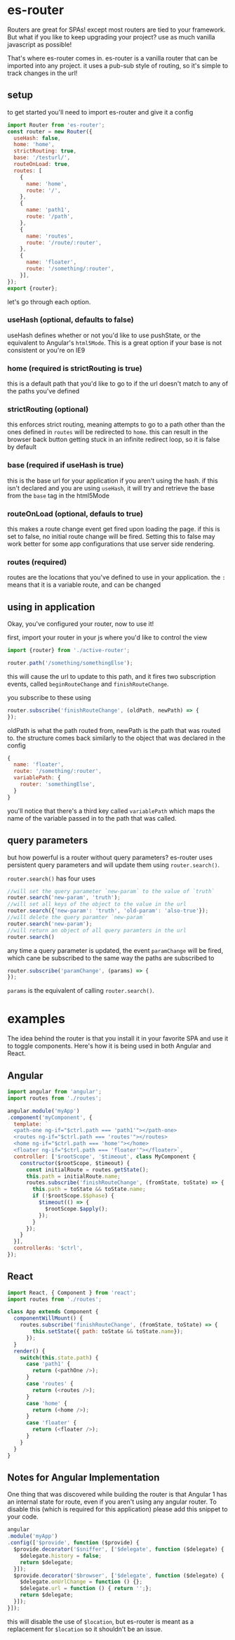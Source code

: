 # es-router

Routers are great for SPAs! except most routers are tied to your framework. But what if you like to keep upgrading your project? use as much vanilla javascript as possible!

That's where es-router comes in. es-router is a vanilla router that can be imported into any project. it uses a pub-sub style of routing, so it's simple to track changes in the url!

## setup

to get started you'll need to import es-router and give it a config
```javascript
import Router from 'es-router';
const router = new Router({
  useHash: false,
  home: 'home',
  strictRouting: true,
  base: '/testurl/',
  routeOnLoad: true,
  routes: [
    {
      name: 'home',
      route: '/',
    },
    {
      name: 'path1',
      route: '/path',
    },
    {
      name: 'routes',
      route: '/route/:router',
    },
    {
      name: 'floater',
      route: '/something/:router',
    }],
});
export {router};
```

let's go through each option.

### useHash (optional, defaults to false)

useHash defines whether or not you'd like to use pushState, or the equivalent to Angular's `html5Mode`. This is a great option if your base is not consistent or you're on IE9

### home (required is strictRouting is true)

this is a default path that you'd like to go to if the url doesn't match to any of the paths you've defined

### strictRouting (optional)

this enforces strict routing, meaning attempts to go to a path other than the ones defined in `routes` will be redirected to `home`. this can result in the browser back button getting stuck in an infinite redirect loop, so it is false by default

### base (required if useHash is true)
this is the base url for your application if you aren't using the hash. if this isn't declared and you are using `useHash`, it will try and retrieve the base from the `base` tag in the html5Mode

### routeOnLoad (optional, defauls to true)
this makes a route change event get fired upon loading the page. if this is set to false, no initial route change will be fired. Setting this to false may work better for some app configurations that use server side rendering.

### routes (required)

routes are the locations that you've defined to use in your application. the `:` means that it is a variable route, and can be changed

## using in application

Okay, you've configured your router, now to use it!

first, import your router in your js where you'd like to control the view

```javascript
import {router} from './active-router';

router.path('/something/somethingElse');
```
this will cause the url to update to this path, and it fires two subscription events, called `beginRouteChange` and `finishRouteChange`.

you subscribe to these using
```javascript
router.subscribe('finishRouteChange', (oldPath, newPath) => {
});
```
oldPath is what the path routed from, newPath is the path that was routed to. the structure comes back similarly to the object that was declared in the config

```javascript
{
  name: 'floater',
  route: '/something/:router',
  variablePath: {
    router: 'somethingElse',
  }
}
```
you'll notice that there's a third key called `variablePath` which maps the name of the variable passed in to the path that was called.

## query parameters

but how powerful is a router without query parameters? es-router uses persistent query parameters and will update them using `router.search()`.

`router.search()` has four uses
```javascript
//will set the query parameter `new-param` to the value of `truth`
router.search('new-param', 'truth');
//will set all keys of the object to the value in the url
router.search({'new-param': 'truth', 'old-param': 'also-true'});
//will delete the query paramter `new-param`
router.search('new-param');
//will return an object of all query paramters in the url
router.search()
```
any time a query parameter is updated, the event `paramChange` will be fired, which cane be subscribed to the same way the paths are subscribed to
```javascript
router.subscribe('paramChange', (params) => {
});
```
`params` is the equivalent of calling `router.search()`.

# examples

The idea behind the router is that you install it in your favorite SPA and use it to toggle components. Here's how it is being used in both Angular and React.

## Angular

```javascript
import angular from 'angular';
import routes from './routes';

angular.module('myApp')
.component('myComponent', {
  template: `
  <path-one ng-if="$ctrl.path === 'path1'"></path-one>
  <routes ng-if="$ctrl.path === 'routes'"></routes>
  <home ng-if="$ctrl.path === 'home'"></home>
  <floater ng-if="$ctrl.path === 'floater'"></floater>`,
  controller: ['$rootScope', '$timeout', class MyComponent {
    constructor($rootScope, $timeout) {
      const initialRoute = routes.getState();
      this.path = initialRoute.name;
      routes.subscribe('finishRouteChange', (fromState, toState) => {
        this.path = toState && toState.name;
        if (!$rootScope.$$phase) {
          $timeout(() => {
            $rootScope.$apply();
          });
        }
      });
    }
  }],
  controllerAs: '$ctrl',
});
```

## React

```javascript
import React, { Component } from 'react';
import routes from './routes';

class App extends Component {
  componentWillMount() {
    routes.subscribe('finishRouteChange', (fromState, toState) => {
        this.setState({ path: toState && toState.name});
      });
  }
  render() {
    switch(this.state.path) {
      case 'path1' {
        return (<pathOne />);
      }
      case 'routes' {
        return (<routes />);
      }
      case 'home' {
        return (<home />);
      }
      case 'floater' {
        return (<floater />);
      }
    }
  }
}
```

## Notes for Angular Implementation

One thing that was discovered while building the router is that Angular 1 has an internal state for route, even if you aren't using any angular router. To disable this (which is required for this application) please add this snippet to your code.

```javascript
angular
.module('myApp')
.config(['$provide', function ($provide) {
  $provide.decorator('$sniffer', ['$delegate', function ($delegate) {
    $delegate.history = false;
    return $delegate;
  }]);
  $provide.decorator('$browser', ['$delegate', function ($delegate) {
    $delegate.onUrlChange = function () {};
    $delegate.url = function () { return '';};
    return $delegate;
  }]);
}]);
```

this will disable the use of `$location`, but es-router is meant as a replacement for `$location` so it shouldn't be an issue.
